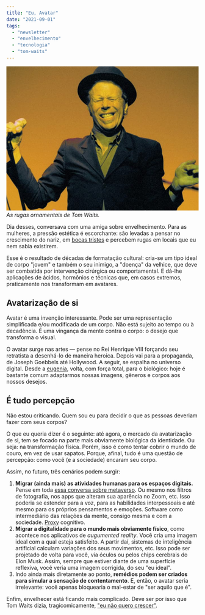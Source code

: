 ```yaml
---
title: "Eu, Avatar"
date: "2021-09-01"
tags: 
  - "newsletter"
  - "envelhecimento"
  - "tecnologia"
  - "tom-waits"
---
```


![0](images/5fd6b378-912d-4c80-b97c-a1e6e2fdf55c.jpg) _As rugas ornamentais de Tom Waits._

Dia desses, conversava com uma amiga sobre envelhecimento. Para as mulheres, a pressão estética é escorchante: são levadas a pensar no crescimento do nariz, em [bocas tristes](https://www.fisioderme.com.br/tratamento-de-boca-triste/) e percebem rugas em locais que eu nem sabia existirem.

Esse é o resultado de décadas de formatação cultural: cria-se um tipo ideal de corpo "jovem" e também o seu inimigo, a "doença" da velhice, que deve ser combatida por intervenção cirúrgica ou comportamental. E dá-lhe aplicações de ácidos, hormônios e técnicas que, em casos extremos, praticamente nos transformam em avatares.

## Avatarização de si

Avatar é uma invenção interessante. Pode ser uma representação simplificada e/ou modificada de um corpo. Não está sujeito ao tempo ou à decadência. É uma vingança da mente contra o corpo: o desejo que transforma o visual.

O avatar surge nas artes — pense no Rei Henrique VIII forçando seu retratista a desenhá-lo de maneira heroica. Depois vai para a propaganda, de Joseph Goebbels até Hollywood. A seguir, se espalha no universo digital. Desde a [eugenia](https://super.abril.com.br/especiais/racismo-disfarcado-de-ciencia-como-foi-a-eugenia-no-brasil/), volta, com força total, para o biológico: hoje é bastante comum adaptarmos nossas imagens, gêneros e corpos aos nossos desejos.

## É tudo percepção

Não estou criticando. Quem sou eu para decidir o que as pessoas deveriam fazer com seus corpos?

O que eu queria dizer é o seguinte: até agora, o mercado da avatarização de si, tem se focado na parte mais obviamente biológica da identidade. Ou seja: na transformação física. Porém, isso é como tentar cobrir o mundo de couro, em vez de usar sapatos. Porque, afinal, tudo é uma questão de percepção: como você (e a sociedade) encaram seu corpo.

Assim, no futuro, três cenários podem surgir:

1. **Migrar (ainda mais) as atividades humanas para os espaços digitais.** Pense em toda [essa conversa sobre metaverso](https://www.theverge.com/22588022/mark-zuckerberg-facebook-ceo-metaverse-interview). Ou mesmo nos filtros de fotografia, nos apps que alteram sua aparência no Zoom, etc. Isso poderia se estender para a voz, para as habilidades interpessoais e até mesmo para os próprios pensamentos e emoções. Software como intermediário das relações da mente, consigo mesma e com a sociedade. [Proxy](https://en.wikipedia.org/wiki/Proxy_server) cognitivo.
2. **Migrar a digitalidade para o mundo mais obviamente físico**, como acontece nos aplicativos de _augumented reality_. Você cria uma imagem ideal com a qual esteja satisfeito. A partir daí, sistemas de inteligência artificial calculam variações dos seus movimentos, etc. Isso pode ser projetado de volta para você, via óculos ou pelos chips cerebrais do Elon Musk. Assim, sempre que estiver diante de uma superfície reflexiva, você veria uma imagem corrigida, do seu "eu ideal".
3. Indo ainda mais diretamente ao ponto, **remédios podem ser criados para simular a sensação de contentamento**. E, então, o avatar seria irrelevante: você apenas bloquearia o mal-estar de "ser aquilo que é".

Enfim, envelhecer está ficando mais complicado. Deve ser por isso que Tom Waits dizia, tragicomicamente, ["eu não quero crescer"](https://www.youtube.com/watch?v=CWh4xHeFMIQ).
